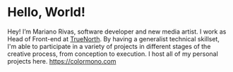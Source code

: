 # Hello, World!

Hey! I’m Mariano Rivas, software developer and new media artist. I work as Head of Front-end at [TrueNorth](https://truenorth.co). By having a generalist technical skillset, I'm able to participate in a variety of projects in different stages of the creative process, from conception to execution. I host all of my personal projects here. https://colormono.com
<!-- Follow me on [Twitter](https://twitter.com/colormono) or [Instagram](https://instagram.com/colormono) or [Behance](https://behance.com/colormono). -->
